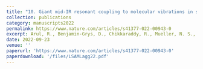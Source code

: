 ```yaml
---
title: "10. Giant mid-IR resonant coupling to molecular vibrations in sub-nm gaps of plasmonic multilayer metafilms"
collection: publications
category: manuscripts2022
permalink: https://www.nature.com/articles/s41377-022-00943-0
excerpt: Arul, R., Benjamin-Grys, D., Chikkaraddy, R., Mueller, N. S., Xomalis, A., Miele, E., Euser, T.E. & Baumberg, J. J. (2022). Light: Science and Applications 11, 281 (2022)
date: 2022-09-23
venue: ''
paperurl: 'https://www.nature.com/articles/s41377-022-00943-0'
paperdownload: '/files/LSAMLagg22.pdf'
---
```

